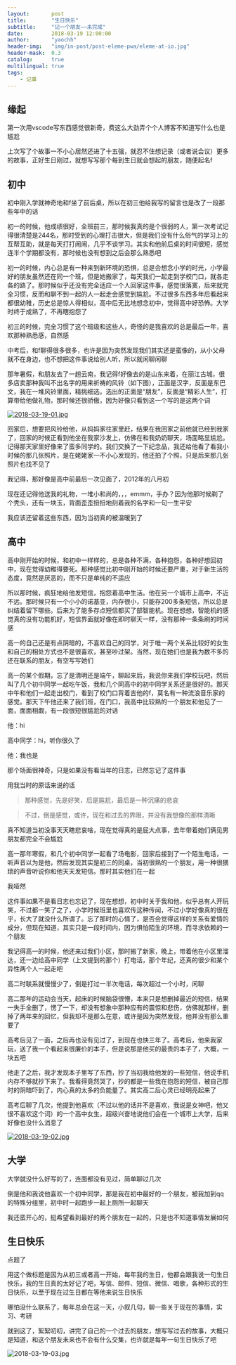 ```yaml
---
layout:       post
title:        "生日快乐"
subtitle:     "记一个朋友——未完成"
date:         2018-03-19 12:00:00
author:       "yaochh"
header-img:   "img/in-post/post-eleme-pwa/eleme-at-io.jpg"
header-mask:  0.3
catalog:      true
multilingual: true
tags:
    - 记事
---
```

## 缘起

第一次用vscode写东西感觉很新奇，费这么大劲弄个个人博客不知道写什么也是尴尬
    
上次写了个故事一不小心居然还进了十五强，就忍不住想记录（或者说会议）更多的故事，正好生日刚过，就想写写那个每到生日就会想起的朋友，随便起名f

## 初中

初中刚入学就神奇地和f坐了前后桌，所以在初三他给我写的留言也是改了一段那些年中的话

初一的时候，他成绩很好，全班前三，那时候我真的是个很弱的人，第一次考试记得很清楚是244名，那时受到的心理打击很大，但是我们没有什么俗气的学习上的互帮互助，就是每天打打闹闹，几乎不谈学习。其实和他前后桌的时间很短，感觉连半个学期都没有，那时候也没有想到之后会那么熟悉吧

初一的时候，内心总是有一种来到新环境的恐惧，总是会想念小学的时光，小学最好的朋友虽然还在同一个班，但是她搬家了，每天我们一起走到学校门口，就各走各的路了。那时候似乎还没有完全适应一个人回家这件事，感觉很落寞，后来就完全习惯，反而和聊不到一起的人一起走会感觉到尴尬。不过很多东西多年后看起来都很幼稚，历史总是惊人得相似，高中后无比地想念初中，觉得高中好恐怖。大学时终于成熟了，不再瞎抱怨了

初三的时候，完全习惯了这个班级和这些人，奇怪的是我喜欢的总是最后一年，喜欢那种熟悉感，自然感

中考后，和f聊得很多很多，也许是因为突然发现我们其实还是蛮像的，从小父母就不在身边，也不想把这件事说给别人听，所以就闲聊闲聊

那年暑假，和朋友去了一趟云南，我记得f好像去的是山东来着，在丽江古城，很多店卖那种我叫不出名字的用来祈祷的风铃（如下图），正面是汉字，反面是东巴文，我在一堆风铃里面，精挑细选，选出的正面是“朋友”，反面是“精彩人生”，打算带给他做礼物，那时候还很骄傲，因为好像只看到这一个写的是这两个词

[![2018-03-19-01.jpg](https://i.loli.net/2018/03/24/5ab662f31b2bd.jpg)](https://i.loli.net/2018/03/24/5ab662f31b2bd.jpg)

回家后，想要把风铃给他，从妈妈家往家里赶，结果在我回家之前他就已经到我家了，回家的时候正看到他坐在我家沙发上，仿佛在和我奶奶聊天，场面略显尴尬。记得那天家里好像来了蛮多同学的。我们交换了一下纪念品，我还给他看了看我小时候的那几张照片，是在姥姥家一不小心发现的，他还拍了个照，只是后来那几张照片也找不见了

我记得，那好像是高中前最后一次见面了，2012年的八月初

现在还记得他送我的礼物，一堆小和尚的，，，emmm，手办？因为他那时候剃了个秃头，还有一块玉，背面歪歪扭扭地刻着我的名字和一句一生平安

我应该还留着这些东西，因为当初真的被温暖到了

## 高中

高中刚开始的时候，和初中一样样的，总是各种不满，各种抱怨，各种好想回初中，现在觉得幼稚得要死。那种感觉比初中刚开始的时候还要严重，对于新生活的态度，竟然是厌恶的，而不只是单纯的不适应

所以那时候，疯狂地给他发短信，抱怨着高中生活。他在另一个城市上高中，不近不远。那时候只有一个小小的诺基亚，内存很小，只能存200多条短信，所以总是纠结着留下哪些。后来为了能多存点短信都买了部智能机。现在想想，智能机的感觉真的没有功能机好，短信界面就好像在即时聊天一样，没有那种一条条刷的时间感

高一的自己还是有点阴暗的，不喜欢自己的同学，对于唯一两个关系比较好的女生和自己的相处方式也不是很喜欢，甚至吵过架。当然，现在她们也是我为数不多的还在联系的朋友，有空写写她们

高一的某个假期，忘了是清明还是端午，聊起来后，我说你来我们学校玩吧，然后叫了几个初中同学一起吃午饭，我和几个同高中的初中同学关系还是很好的。那天中午和他们一起走出校门，看到了校门口背着吉他的f，莫名有一种流浪音乐家的感觉。那天下午他还来了我们班，在门口，我高中比较熟的一个朋友和他见了一面，面面相觑，有一段很短很尴尬的对话

他：hi

高中同学：hi，听你很久了

他：我也是

那个场面很神奇，只是如果没有看当年的日志，已然忘记了这件事

用我当时的原话来说的话

>那种感觉，先是好笑，后是尴尬，最后是一种沉痛的悲哀

>不过，倒是感觉，或许，现在和过去的界限，并没有我想像的那样清晰

真不知道当初没事天天瞎悲哀啥，现在觉得真的是屁大点事，去年带着她们俩见男朋友都完全不会尴尬

高一那年寒假，和几个初中同学一起看了场电影，回家后接到了一个陌生电话，一听声音以为是他，然后发现其实是初三的同桌，当初很熟的一个朋友，用一种很猥琐的声音听说你和他天天发短信。那时其实他们在一起

我哑然

这件事如果不是看日志也忘记了，现在想想，初中时关于我和他，似乎总有人开玩笑，不过都一笑了之了，小学时候班里也喜欢传这种传闻，不过小学好像真的很在乎，长大了就没什么所谓了。忘了那时的心情了，是否会觉得这样的关系有爱情的成分，但现在知道，其实只是一段时间内，因为惧怕陌生的环境，而寻求依赖的一个朋友

我记得高一的时候，他还来过我们小区，那时搬了新家，晚上，带着他在小区里溜达，还一边给高中同学（上文提到的那个）打电话，那个年纪，还真的很少和某个异性两个人一起走吧

高二时联系就慢慢少了，倒是打过一半次电话，每次超过一个小时，闲聊

高二那年的运动会当天，起床的时候脑袋很懵，本来只是想删掉最近的短信，结果一失手全删了，愣了一下，却没有想象中那种应有的震惊和悲伤，仿佛就那样，删掉了两年来的回忆，但我却不是那么在意，或许是因为突然发现，他并没有那么重要了

高考后见了一面，之后再也没有见过了，到现在也快三年了。高考后，他来我家玩，送了我一个看起来很廉价的本子，但是说那是他买的最贵的本子了，大概，一块五吧

他走了之后，我才发现本子里写了东西，抄了当初我给他发的一些短信，他说手机内存不够就抄下来了。我看得竟然哭了，抄的都是一些我在抱怨的短信，被自己那时的阴暗吓到了，内心真的太多的负能量了。其实高二后心灵已经明亮起来了

高考后聊了几次，他提到他喜欢（不过以他的话并不是喜欢，我说是女神吧，他又很不喜欢这个词）的一个高中女生，超级兴奋地说他们会在一个城市上大学，后来好像也没什么消息了

[![2018-03-19-02.jpg](https://i.loli.net/2018/03/25/5ab6774186cb7.jpg)](https://i.loli.net/2018/03/25/5ab6774186cb7.jpg)

## 大学

大学就没什么好写的了，连面都没有见过，简单聊过几次

倒是他和我说他喜欢一个初中同学，那是我在初中最好的一个朋友，被我加到qq的特殊分组里，初中时一起跑步一起上厕所一起聊天

我还蛮开心的，挺希望看到最好的两个朋友在一起的，只是也不知道事情发展如何

## 生日快乐

点题了

用这个做标题是因为从初三或者高一开始，每年我的生日，他都会跟我说一句生日快乐，我的生日真的太好记了吧，写信、邮件、短信、微信、唱歌，各种形式的生日快乐，以至于现在过生日都在等他来说生日快乐

哪怕没什么联系了，每年总会在这一天，小叙几句，聊一些关于现在的事情，实习、考研

就到这了，絮絮叨叨，讲完了自己的一个过去的朋友，想写写过去的故事，大概只是知道，和这个朋友未来也不会有什么交集，也许就是每年一句生日快乐了吧

![2018-03-19-03.jpg](https://i.loli.net/2018/03/25/5ab783209fc20.jpg)





